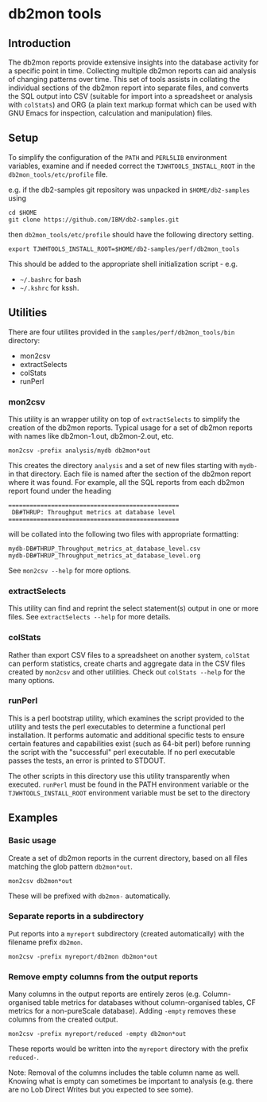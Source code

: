 # db2mon tools

## Introduction

The db2mon reports provide extensive insights into the database activity for a specific point in time. Collecting multiple db2mon reports can aid analysis of changing patterns over time. This set of tools assists in collating the individual sections of the db2mon report into separate files, and converts the SQL output into CSV (suitable for import into a spreadsheet or analysis with `colStats`) and ORG (a plain text markup format which can be used with GNU Emacs for inspection, calculation and manipulation) files.

## Setup

To simplify the configuration of the `PATH` and `PERL5LIB` environment variables, examine and if needed correct the `TJWHTOOLS_INSTALL_ROOT` in the `db2mon_tools/etc/profile` file.

e.g. if the db2-samples git repository was unpacked in `$HOME/db2-samples` using 
 
    cd $HOME
    git clone https://github.com/IBM/db2-samples.git 
 
then `db2mon_tools/etc/profile` should have the following directory setting.

    export TJWHTOOLS_INSTALL_ROOT=$HOME/db2-samples/perf/db2mon_tools

This should be added to the appropriate shell initialization script - e.g.

- `~/.bashrc` for bash
- `~/.kshrc` for kssh.

## Utilities

There are four utilites provided in the `samples/perf/db2mon_tools/bin` directory:

- mon2csv
- extractSelects
- colStats
- runPerl

### mon2csv

This utility is an wrapper utility on top of `extractSelects` to simplify the creation of the db2mon reports. Typical usage for a set of db2mon reports with names like db2mon-1.out, db2mon-2.out, etc.

    mon2csv -prefix analysis/mydb db2mon*out

This creates the directory `analysis` and a set of new files starting with `mydb-` in that directory. Each file is named after the section of the db2mon report where it was found. For example, all the SQL reports from each db2mon report found under the heading 

    ================================================ 
     DB#THRUP: Throughput metrics at database level  
    ================================================ 

will be collated into the following two files with appropriate formatting:

    mydb-DB#THRUP_Throughput_metrics_at_database_level.csv
    mydb-DB#THRUP_Throughput_metrics_at_database_level.org

See `mon2csv --help` for more options.

### extractSelects

This utility can find and reprint the select statement(s) output in one or more files. See `extractSelects --help` for more details.

### colStats

Rather than export CSV files to a spreadsheet on another system, `colStat` can perform statistics, create charts and aggregate data in the CSV files created by `mon2csv` and other utilities. Check out `colStats --help` for the many options.

### runPerl

This is a perl bootstrap utility, which examines the script provided to the utility and tests the perl executables to determine a functional perl installation. It performs automatic and additional specific tests to ensure certain features and capabilities exist (such as 64-bit perl) before running the script with the "successful" perl executable. If no perl executable passes the tests, an error is printed to STDOUT.

The other scripts in this directory use this utility transparently when executed. `runPerl` must be found in the PATH environment variable or the `TJWHTOOLS_INSTALL_ROOT` environment variable must be set to the directory

## Examples

### Basic usage

Create a set of db2mon reports in the current directory, based on all files matching the glob pattern `db2mon*out`.

    mon2csv db2mon*out

These will be prefixed with `db2mon-` automatically.

### Separate reports in a subdirectory 

Put reports into a `myreport` subdirectory (created automatically) with the filename prefix `db2mon`.

    mon2csv -prefix myreport/db2mon db2mon*out

### Remove empty columns from the output reports

Many columns in the output reports are entirely zeros (e.g. Column-organised table metrics for databases without column-organised tables, CF metrics for a non-pureScale database). Adding `-empty` removes these columns from the created output.

    mon2csv -prefix myreport/reduced -empty db2mon*out

These reports would be written into the `myreport` directory with the prefix `reduced-`.

Note: Removal of the columns includes the table column name as well. Knowing what is empty can sometimes be important to analysis (e.g. there are no Lob Direct Writes but you expected to see some).

